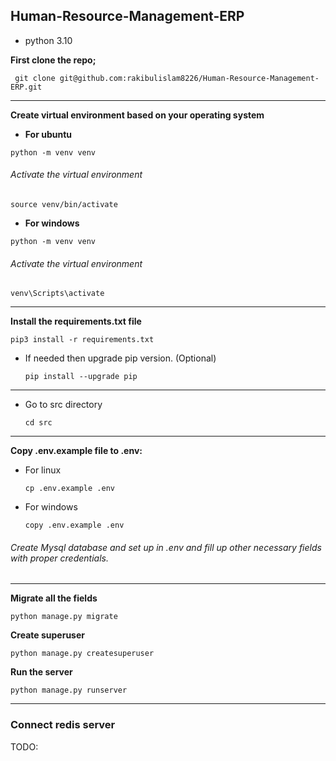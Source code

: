 ## Human-Resource-Management-ERP

* python 3.10

**First clone the repo;**

```shell
 git clone git@github.com:rakibulislam8226/Human-Resource-Management-ERP.git
```

---
**Create virtual environment based on your operating system**
 * **For ubuntu**
 ```shell
python -m venv venv
  ```

  ###### Activate the virtual environment
 ```shell
source venv/bin/activate
  ```
 * **For windows**
 ```shell
python -m venv venv
  ```

  ###### Activate the virtual environment
 ```shell
venv\Scripts\activate
  ```
---

**Install the requirements.txt file**
 ```shell
pip3 install -r requirements.txt
  ```
  * If needed then upgrade pip version. (Optional)
    ```shell
    pip install --upgrade pip
    ```
---
* Go to src directory
    ```shell
    cd src
    ```

---
**Copy .env.example file to .env:**

  * For linux
    ```shell
    cp .env.example .env
    ```
  * For windows
    ```shell
    copy .env.example .env
    ```
  ###### Create Mysql database and set up in .env and fill up other necessary fields with proper credentials.

---

**Migrate all the fields**
 ```shell
python manage.py migrate
  ```

**Create superuser**
 ```shell
python manage.py createsuperuser
  ```

**Run the server**
 ```shell
python manage.py runserver
  ```

---

### Connect redis server
TODO:
